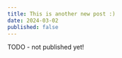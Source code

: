 ```yaml
---
title: This is another new post :)
date: 2024-03-02
published: false
---
```

TODO - not published yet!